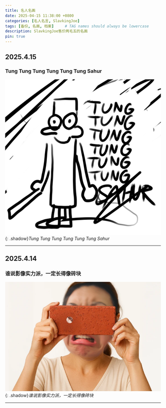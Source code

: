 ```yaml
---
title: 名人名画
date: 2025-04-15 11:38:00 +0800
categories: [名人名言, SlavkingJoe]
tags: [备份, 名画, 档案]     # TAG names should always be lowercase
description: SlavkingJoe售价两毛五的名画
pin: true
---
```


## 2025.4.15

### Tung Tung Tung Tung Tung Tung Sahur

![tun](/files/tun.png){: .shadow}_Tung Tung Tung Tung Tung Tung Sahur_

---------------------------

## 2025.4.14

### 谁说影像实力派，一定长得像砖块

![smtsshu](/files/smartisanshu.png){: .shadow}_谁说影像实力派，一定长得像砖块_

-----------
